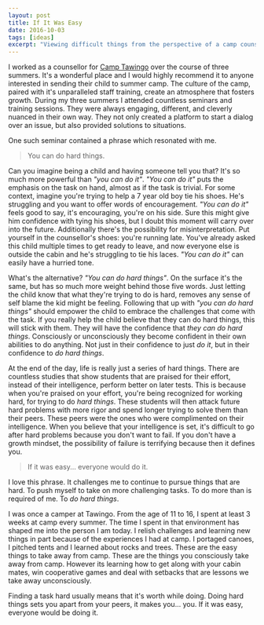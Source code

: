 ```yaml
---
layout: post
title: If It Was Easy
date: 2016-10-03
tags: [ideas]
excerpt: "Viewing difficult things from the perspective of a camp counsellor"
---
```


I worked as a counsellor for [Camp Tawingo](http://tawingo.net) over the course of three summers. It's a wonderful place and I would highly recommend it to anyone interested in sending their child to summer camp. The culture of the camp, paired with it's unparalleled staff training, create an atmosphere that fosters growth. During my three summers I attended countless seminars and training sessions. They were always engaging, different, and cleverly nuanced in their own way. They not only created a platform to start a dialog over an issue, but also provided solutions to situations.

One such seminar contained a phrase which resonated with me.

> You can do hard things.

Can you imagine being a child and having someone tell you that? It's so much more powerful than _"you can do it"_. _"You can do it"_ puts the emphasis on the task on hand, almost as if the task is trivial. For some context, imagine you're trying to help a 7 year old boy tie his shoes. He's struggling and you want to offer words of encouragement. _"You can do it"_ feels good to say, it's encouraging, you're on his side. Sure this might give him confidence with tying his shoes, but I doubt this moment will carry over into the future. Additionally there's the possibility for misinterpretation. Put yourself in the counsellor's shoes: you're running late. You've already asked this child multiple times to get ready to leave, and now everyone else is outside the cabin and he's struggling to tie his laces. _"You can do it"_ can easily have a hurried tone.

What's the alternative? _"You can do hard things"_. On the surface it's the same, but has so much more weight behind those five words. Just letting the child know that what they're trying to do is hard, removes any sense of self blame the kid might be feeling. Following that up with _"you can do hard things"_ should empower the child to embrace the challenges that come with the task. If you really help the child believe that they can do hard things, this will stick with them. They will have the confidence that _they can do hard things_. Consciously or unconsciously they become confident in their own abilities to do anything. Not just in their confidence to just _do it_, but in their confidence to _do hard things_.

At the end of the day, life is really just a series of hard things. There are countless studies that show students that are praised for their effort, instead of their intelligence, perform better on later tests. This is because when you're praised on your effort, you're being recognized for working hard, for trying to do _hard things_. These students will then attack future hard problems with more rigor and spend longer trying to solve them than their peers. These peers were the ones who were complimented on their intelligence. When you believe that your intelligence is set, it's difficult to go after hard problems because you don't want to fail. If you don't have a growth mindset, the possibility of failure is terrifying because then it defines you.

> If it was easy... everyone would do it.

I love this phrase. It challenges me to continue to pursue things that are hard. To push myself to take on more challenging tasks. To do more than is required of me. To _do hard things_.

I was once a camper at Tawingo. From the age of 11 to 16, I spent at least 3 weeks at camp every summer. The time I spent in that environment has shaped me into the person I am today. I relish challenges and learning new things in part because of the experiences I had at camp. I portaged canoes, I pitched tents and I learned about rocks and trees. These are the easy things to take away from camp. These are the things you consciously take away from camp. However its learning how to get along with your cabin mates, win cooperative games and deal with setbacks that are lessons we take away unconsciously.

Finding a task hard usually means that it's worth while doing. Doing hard things sets you apart from your peers, it makes you... you. If it was easy, everyone would be doing it.
